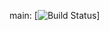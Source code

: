 main: 
[![Build Status]([https://app.travis-ci.com/Dhiren-NYU/swe1-app.svg?branch=master](https://app.travis-ci.com/Dhiren-NYU/swe1-app.svg))]

